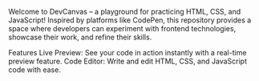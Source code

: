 Welcome to DevCanvas – a playground for practicing HTML, CSS, and JavaScript! Inspired by platforms like CodePen, this repository provides a space where developers  can experiment with frontend technologies, showcase their work, and refine their skills.

Features
Live Preview: See your code in action instantly with a real-time preview feature.
Code Editor: Write and edit HTML, CSS, and JavaScript code with ease.
